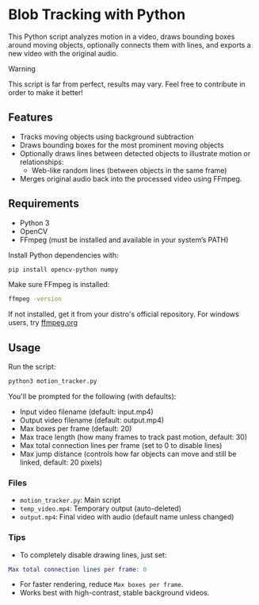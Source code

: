 # Blob Tracking with Python
This Python script analyzes motion in a video, draws bounding boxes around moving objects, optionally connects them with lines, and exports a new video with the original audio.

> [!WARNING]  
> This script is far from perfect, results may vary. Feel free to contribute in order to make it better!

## Features
- Tracks moving objects using background subtraction
- Draws bounding boxes for the most prominent moving objects
- Optionally draws lines between detected objects to illustrate motion or relationships:
  - Web-like random lines (between objects in the same frame)
- Merges original audio back into the processed video using FFmpeg.

## Requirements
- Python 3
- OpenCV
- FFmpeg (must be installed and available in your system’s PATH)

Install Python dependencies with:
```bash
pip install opencv-python numpy
```
Make sure FFmpeg is installed:
```bash
ffmpeg -version
```
If not installed, get it from your distro's official repository. For windows users, try [ffmpeg.org](https://ffmpeg.org/)

## Usage

Run the script:
```bash
python3 motion_tracker.py
```

You'll be prompted for the following (with defaults):
- Input video filename (default: input.mp4)
- Output video filename (default: output.mp4)
- Max boxes per frame (default: 20)
- Max trace length (how many frames to track past motion, default: 30)
- Max total connection lines per frame (set to 0 to disable lines)
- Max jump distance (controls how far objects can move and still be linked, default: 20 pixels)

### Files
- `motion_tracker.py`: Main script
- `temp_video.mp4`: Temporary output (auto-deleted)
- `output.mp4`: Final video with audio (default name unless changed)

### Tips

- To completely disable drawing lines, just set:
```lua
Max total connection lines per frame: 0
```
- For faster rendering, reduce `Max boxes per frame`.
- Works best with high-contrast, stable background videos.
